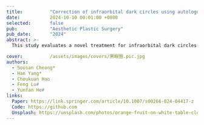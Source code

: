 ```yaml
---
title:          "Correction of infraorbital dark circles using autologous adipose-derived collagen."
date:           2024-10-10 00:01:00 +0800
selected:       false
pub:            "Aesthetic Plastic Surgery"
pub_date:       "2024"
abstract: >-
  This study evaluates a novel treatment for infraorbital dark circles using adipose-derived extracellular matrix concentrate (ACF) injections. Ninety-four female patients aged 20-38 received ACF fillers, with follow-ups conducted over eight months. Results showed a high satisfaction rate, with 86% of participants reporting significant improvements in skin brightness, tightness, and smoothness. Over 97% were rated as “improved” by independent assessors, with no adverse effects noted. The findings suggest that ACF fillers provide effective periorbital rejuvenation and bio-stimulation with regenerative properties.

cover:          /assets/images/covers/黑眼圈.pic.jpg
authors:
  - Sousan Cheong*
  - Han Yang*
  - Choukuan Hao
  - Feng Lu#
  - Yunfan He#
links:
  Paper: https://link.springer.com/article/10.1007/s00266-024-04417-z
  Code: https://github.com
  Unsplash: https://unsplash.com/photos/orange-fruit-on-white-table-cloth-ISX_imp8t1o
---
```

